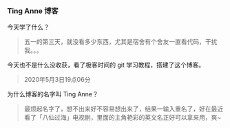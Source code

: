 ### Ting Anne 博客


今天学了什么？

> 五一的第三天，就没看多少东西，尤其是宿舍有个舍友一直看代码，干扰我。。。



今天也不是什么没收获，看了极客时间的 git 学习教程，搭建了这个博客。

> 2020年5月3日19点06分


为什么博客的名字叫 Ting Anne？

> 最烦起名字了，想不出来好不容易想出来了，结果一输入重名了，好在最近看了「八仙过海」电视剧，里面的主角艳彩的英文名正好可以拿来用，爽~
